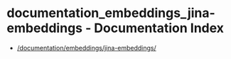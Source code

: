 # documentation_embeddings_jina-embeddings - Documentation Index

- [/documentation/embeddings/jina-embeddings/](./_documentation_embeddings_jina-embeddings_.md)
